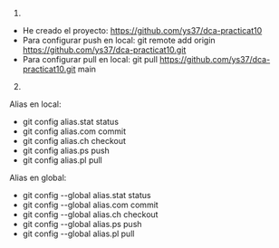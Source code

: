 1. 
- He creado el proyecto: https://github.com/ys37/dca-practicat10
- Para configurar push en local: git remote add origin https://github.com/ys37/dca-practicat10.git
- Para configurar pull en local: git pull https://github.com/ys37/dca-practicat10.git main

2. 
Alias en local:
* git config alias.stat status
* git config alias.com commit
* git config alias.ch checkout
* git config alias.ps push
* git config alias.pl pull

Alias en global:
* git config --global alias.stat status
* git config --global alias.com commit
* git config --global alias.ch checkout
* git config --global alias.ps push
* git config --global alias.pl pull
